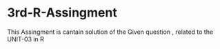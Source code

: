 # 3rd-R-Assingment
This Assingment is cantain solution of the Given question , related to the UNIT-03 in R 
